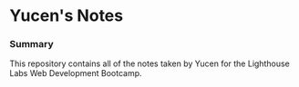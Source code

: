 # Yucen's Notes

### Summary 

This repository contains all of the notes taken by Yucen for the Lighthouse Labs Web Development Bootcamp.
